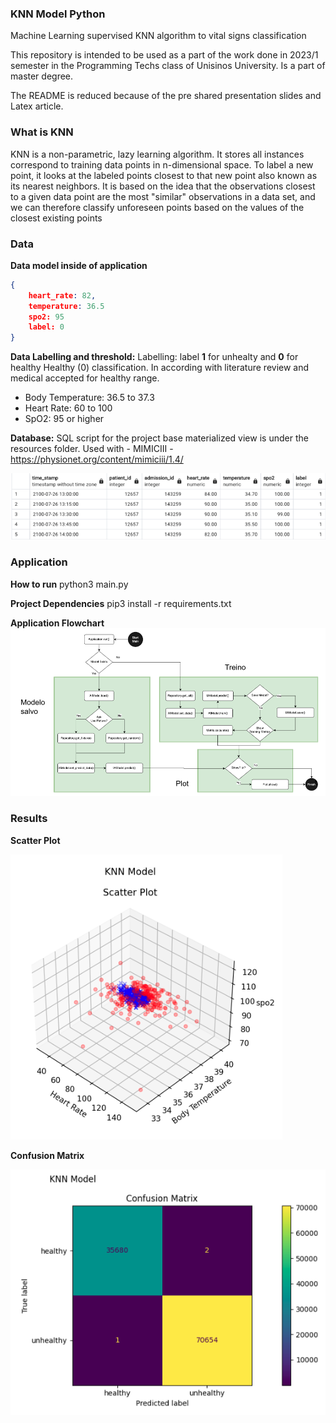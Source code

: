 ### KNN Model Python
Machine Learning supervised KNN algorithm to vital signs classification

This repository is intended to be used as a part of the work done in 2023/1 semester in the Programming Techs class of Unisinos University.
Is a part of master degree.

The README is reduced because of the pre shared presentation slides and Latex article.

### What is KNN
KNN is a non-parametric, lazy learning algorithm. It stores all instances correspond to training data points in n-dimensional space. To label a new point, it looks at the labeled points closest to that new point also known as its nearest neighbors.
It is based on the idea that the observations closest to a given data point are the most "similar" observations in a data set, and we can therefore classify unforeseen points based on the values of the closest existing points

### Data

**Data model inside of application**
```json
{
    heart_rate: 82,
    temperature: 36.5
    spo2: 95
    label: 0
}
```

**Data Labelling and threshold:**
Labelling: label **1** for unhealty and **0** for healthy
Healthy (0) classification. In according with literature review and medical accepted for healthy range.

- Body Temperature: 36.5 to 37.3
- Heart Rate: 60 to 100
- SpO2: 95 or higher

**Database:**
SQL script for the project base materialized view is under the resources folder.
Used with - MIMICIII - https://physionet.org/content/mimiciii/1.4/

![Materialized View  Head](https://raw.githubusercontent.com/opoze/knn-model-python/main/resources/vital_sign_sample.png)


### Application

**How to run**
python3 main.py

**Project Dependencies**
pip3 install  -r requirements.txt

**Application Flowchart**
![Application Flowchart](https://raw.githubusercontent.com/opoze/knn-model-python/main/resources/application_flow_chart.png)


### Results

**Scatter Plot**

![Scatter Plot](https://raw.githubusercontent.com/opoze/knn-model-python/main/resources/scatter_plot_sample.png)

**Confusion Matrix**

![Confusion Matrix](https://raw.githubusercontent.com/opoze/knn-model-python/main/resources/confusion_matriz_sample.png)

